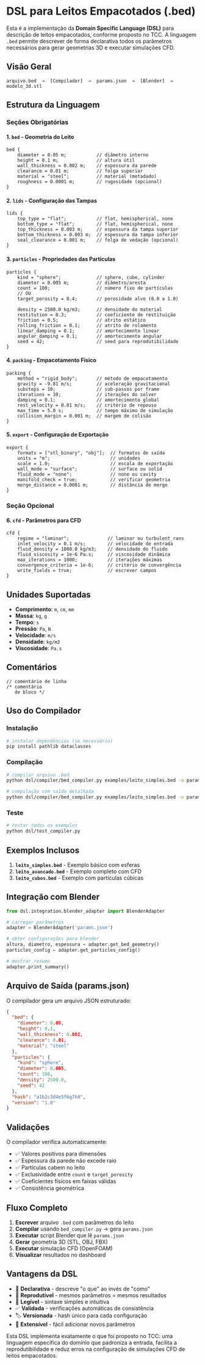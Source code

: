 # DSL para Leitos Empacotados (.bed)

Esta é a implementação da **Domain Specific Language (DSL)** para descrição de leitos empacotados, conforme proposto no TCC. A linguagem `.bed` permite descrever de forma declarativa todos os parâmetros necessários para gerar geometrias 3D e executar simulações CFD.

## Visão Geral

```
arquivo.bed  →  [Compilador]  →  params.json  →  [Blender]  →  modelo_3d.stl
```

## Estrutura da Linguagem

### Seções Obrigatórias

#### 1. `bed` - Geometria do Leito
```bed
bed {
    diameter = 0.05 m;           // diâmetro interno
    height = 0.1 m;              // altura útil
    wall_thickness = 0.002 m;    // espessura da parede
    clearance = 0.01 m;          // folga superior
    material = "steel";          // material (metadado)
    roughness = 0.0001 m;        // rugosidade (opcional)
}
```

#### 2. `lids` - Configuração das Tampas
```bed
lids {
    top_type = "flat";           // flat, hemispherical, none
    bottom_type = "flat";        // flat, hemispherical, none
    top_thickness = 0.003 m;     // espessura da tampa superior
    bottom_thickness = 0.003 m;  // espessura da tampa inferior
    seal_clearance = 0.001 m;    // folga de vedação (opcional)
}
```

#### 3. `particles` - Propriedades das Partículas
```bed
particles {
    kind = "sphere";             // sphere, cube, cylinder
    diameter = 0.005 m;          // diâmetro/aresta
    count = 100;                 // número fixo de partículas
    // OU
    target_porosity = 0.4;       // porosidade alvo (0.0 a 1.0)
    
    density = 2500.0 kg/m3;      // densidade do material
    restitution = 0.3;           // coeficiente de restituição
    friction = 0.5;              // atrito estático
    rolling_friction = 0.1;      // atrito de rolamento
    linear_damping = 0.1;        // amortecimento linear
    angular_damping = 0.1;       // amortecimento angular
    seed = 42;                   // seed para reprodutibilidade
}
```

#### 4. `packing` - Empacotamento Físico
```bed
packing {
    method = "rigid_body";       // método de empacotamento
    gravity = -9.81 m/s;         // aceleração gravitacional
    substeps = 10;               // sub-passos por frame
    iterations = 10;             // iterações do solver
    damping = 0.1;               // amortecimento global
    rest_velocity = 0.01 m/s;    // critério de repouso
    max_time = 5.0 s;            // tempo máximo de simulação
    collision_margin = 0.001 m;  // margem de colisão
}
```

#### 5. `export` - Configuração de Exportação
```bed
export {
    formats = ["stl_binary", "obj"];  // formatos de saída
    units = "m";                      // unidades
    scale = 1.0;                      // escala de exportação
    wall_mode = "surface";            // surface ou solid
    fluid_mode = "none";              // none ou cavity
    manifold_check = true;            // verificar geometria
    merge_distance = 0.0001 m;        // distância de merge
}
```

### Seção Opcional

#### 6. `cfd` - Parâmetros para CFD
```bed
cfd {
    regime = "laminar";              // laminar ou turbulent_rans
    inlet_velocity = 0.1 m/s;        // velocidade de entrada
    fluid_density = 1000.0 kg/m3;    // densidade do fluido
    fluid_viscosity = 1e-6 Pa.s;     // viscosidade dinâmica
    max_iterations = 1000;           // iterações máximas
    convergence_criteria = 1e-6;     // critério de convergência
    write_fields = true;             // escrever campos
}
```

## Unidades Suportadas

- **Comprimento**: `m`, `cm`, `mm`
- **Massa**: `kg`, `g`
- **Tempo**: `s`
- **Pressão**: `Pa`, `N`
- **Velocidade**: `m/s`
- **Densidade**: `kg/m3`
- **Viscosidade**: `Pa.s`

## Comentários

```bed
// comentário de linha
/* comentário 
   de bloco */
```

## Uso do Compilador

### Instalação
```bash
# instalar dependências (se necessário)
pip install pathlib dataclasses
```

### Compilação
```bash
# compilar arquivo .bed
python dsl/compiler/bed_compiler.py examples/leito_simples.bed -o params.json

# compilação com saída detalhada
python dsl/compiler/bed_compiler.py examples/leito_simples.bed -o params.json --verbose
```

### Teste
```bash
# testar todos os exemplos
python dsl/test_compiler.py
```

## Exemplos Inclusos

1. **`leito_simples.bed`** - Exemplo básico com esferas
2. **`leito_avancado.bed`** - Exemplo completo com CFD
3. **`leito_cubos.bed`** - Exemplo com partículas cúbicas

## Integração com Blender

```python
from dsl.integration.blender_adapter import BlenderAdapter

# carregar parâmetros
adapter = BlenderAdapter('params.json')

# obter configurações para blender
altura, diametro, espessura = adapter.get_bed_geometry()
particles_config = adapter.get_particles_config()

# mostrar resumo
adapter.print_summary()
```

## Arquivo de Saída (params.json)

O compilador gera um arquivo JSON estruturado:

```json
{
  "bed": {
    "diameter": 0.05,
    "height": 0.1,
    "wall_thickness": 0.002,
    "clearance": 0.01,
    "material": "steel"
  },
  "particles": {
    "kind": "sphere",
    "diameter": 0.005,
    "count": 100,
    "density": 2500.0,
    "seed": 42
  },
  "hash": "a1b2c3d4e5f6g7h8",
  "version": "1.0"
}
```

## Validações

O compilador verifica automaticamente:

- ✅ Valores positivos para dimensões
- ✅ Espessura da parede não excede raio
- ✅ Partículas cabem no leito
- ✅ Exclusividade entre `count` e `target_porosity`
- ✅ Coeficientes físicos em faixas válidas
- ✅ Consistência geométrica

## Fluxo Completo

1. **Escrever** arquivo `.bed` com parâmetros do leito
2. **Compilar** usando `bed_compiler.py` → gera `params.json`
3. **Executar** script Blender que lê `params.json`
4. **Gerar** geometria 3D (STL, OBJ, FBX)
5. **Executar** simulação CFD (OpenFOAM)
6. **Visualizar** resultados no dashboard

## Vantagens da DSL

- 🎯 **Declarativa** - descreve "o que" ao invés de "como"
- 🔄 **Reprodutível** - mesmos parâmetros = mesmos resultados
- 📝 **Legível** - sintaxe simples e intuitiva
- ✅ **Validada** - verificações automáticas de consistência
- 🏷️ **Versionada** - hash único para cada configuração
- 🔧 **Extensível** - fácil adicionar novos parâmetros

Esta DSL implementa exatamente o que foi proposto no TCC: uma linguagem específica do domínio que padroniza a entrada, facilita a reprodutibilidade e reduz erros na configuração de simulações CFD de leitos empacotados.
